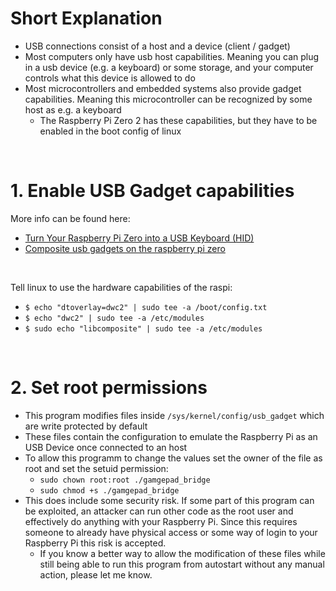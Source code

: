 # Short Explanation
- USB connections consist of a host and a device (client / gadget)
- Most computers only have usb host capabilities. 
  Meaning you can plug in a usb device (e.g. a keyboard) or some storage, and your computer controls what this device is allowed to do
- Most microcontrollers and embedded systems also provide gadget capabilities.
  Meaning this microcontroller can be recognized by some host as e.g. a keyboard
  - The Raspberry Pi Zero 2 has these capabilities, but they have to be enabled in the boot config of linux

<br>

# 1. Enable USB Gadget capabilities
More info can be found here:
- [Turn Your Raspberry Pi Zero into a USB Keyboard (HID)](https://randomnerdtutorials.com/raspberry-pi-zero-usb-keyboard-hid/)
- [Composite usb gadgets on the raspberry pi zero](https://www.isticktoit.net/?p=1383)

<br>

Tell linux to use the hardware capabilities of the raspi:
- `$ echo "dtoverlay=dwc2" | sudo tee -a /boot/config.txt`
- `$ echo "dwc2" | sudo tee -a /etc/modules`
- `$ sudo echo "libcomposite" | sudo tee -a /etc/modules`

<br>

# 2. Set root permissions
- This program modifies files inside `/sys/kernel/config/usb_gadget` which are write protected by default
- These files contain the configuration to emulate the Raspberry Pi as an USB Device once connected to an host
- To allow this programm to change the values set the owner of the file as root and set the setuid permission:
  - `sudo chown root:root ./gamgepad_bridge`
  - `sudo chmod +s ./gamgepad_bridge`
- This does include some security risk. If some part of this program can be exploited, an attacker can run other code as the root user and effectively do anything with your Raspberry Pi. Since this requires someone to already have physical access or some way of login to your Raspberry Pi this risk is accepted.
  - If you know a better way to allow the modification of these files while still being able to run this program from autostart without any manual action, please let me know.
